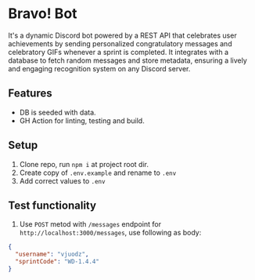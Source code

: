 # Bravo! Bot

It's a dynamic Discord bot powered by a REST API that celebrates user achievements by sending personalized congratulatory messages and celebratory GIFs whenever a sprint is completed. It integrates with a database to fetch random messages and store metadata, ensuring a lively and engaging recognition system on any Discord server.

## Features

- DB is seeded with data.
- GH Action for linting, testing and build.

## Setup

1. Clone repo, run `npm i` at project root dir.
2. Create copy of `.env.example` and rename to `.env`
3. Add correct values to `.env`

## Test functionality

1. Use `POST` metod with `/messages` endpoint for `http://localhost:3000/messages`, use following as body:

```json
{
  "username": "vjuodz",
  "sprintCode": "WD-1.4.4"
}
```
